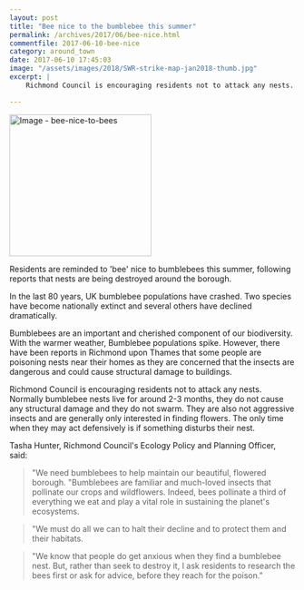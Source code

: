 ```yaml
---
layout: post
title: "Bee nice to the bumblebee this summer"
permalink: /archives/2017/06/bee-nice.html
commentfile: 2017-06-10-bee-nice
category: around_town
date: 2017-06-10 17:45:03
image: "/assets/images/2018/SWR-strike-map-jan2018-thumb.jpg"
excerpt: |
    Richmond Council is encouraging residents not to attack any nests. Normally bumblebee nests live for around 2-3 months, they do not cause any structural damage and they do not swarm. They are also not aggressive insects and are generally only interested in finding flowers. The only time when they may act defensively is if something disturbs their nest.

---
```


<a href="/assets/images/2017/bee-nice-to-bees.jpg" title="Click for a larger image"><img src="/assets/images/2017/bee-nice-to-bees-thumb.jpg" width="250" alt="Image - bee-nice-to-bees"  class="photo right"/></a>


Residents are reminded to 'bee' nice to bumblebees this summer, following reports that nests are being destroyed around the borough.

In the last 80 years, UK bumblebee populations have crashed. Two species have become nationally extinct and several others have declined dramatically.

Bumblebees are an important and cherished component of our biodiversity. With the warmer weather, Bumblebee populations spike. However, there have been reports in Richmond upon Thames that some people are poisoning nests near their homes as they are concerned that the insects are dangerous and could cause structural damage to buildings.

Richmond Council is encouraging residents not to attack any nests. Normally bumblebee nests live for around 2-3 months, they do not cause any structural damage and they do not swarm. They are also not aggressive insects and are generally only interested in finding flowers. The only time when they may act defensively is if something disturbs their nest.

Tasha Hunter, Richmond Council's Ecology Policy and Planning Officer, said:

> "We need bumblebees to help maintain our beautiful, flowered borough. "Bumblebees are familiar and much-loved insects that pollinate our crops and wildflowers.  Indeed, bees pollinate a third of everything we eat and play a vital role in sustaining the planet's ecosystems.

> "We must do all we can to halt their decline and to protect them and their habitats.

> "We know that people do get anxious when they find a bumblebee nest. But, rather than seek to destroy it, I ask residents to research the bees first or ask for advice, before they reach for the poison."
